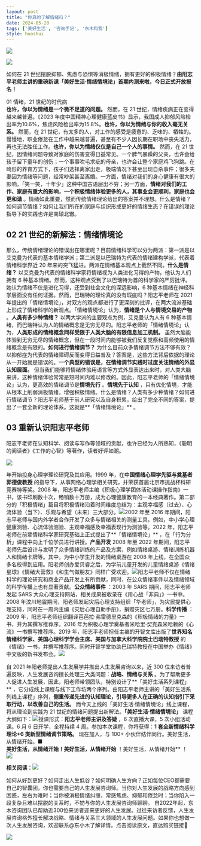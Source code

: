 ```yaml
---
layout: post
title: "你真的了解情绪吗？"
date: 2024-05-20
tags: ['美好生活', '咨询手记', '东木和我']
style: huoshui
---
```


![](/assets/post_images/2024-05-20-17319183913970.6940512144354332.jpeg)



![](/assets/post_images/2024-05-20-17319183912190.823710140997548.webp)

如何在 21
世纪摆脱抑郁、焦虑与恐惧等消极情绪，拥有更好的积极情绪？**由阳志平老师主讲的重磅新课「美好生活·情绪情境论」首期内测来啦，今日正式开放报名！**

  
01 情绪，21 世纪的时代病  
**也许，你以为情绪是一个微不足道的问题。** 然而，在 21 世纪，情绪疾病正在变得越来越普遍。《2023
年度中国精神心理健康蓝皮书》显示，我国成人抑郁风险检出率为10.6%，焦虑风险检出率为15.8%。**也许，你以为情绪与你的收入毫无关系。** 然而，在
21
世纪，有太多的人，对工作的感受是疲惫的、乏味的、牺牲的。慢慢地，职业倦怠在工作中越来越普遍，甚至有不少人因长期在职场中丧失活力，再也无法胜任工作。**也许，你以为情绪仅仅是自己一个人的事情。**
然而，在 21
世纪，因情绪问题导致对家庭的伤害变得日益常见。一个脾气暴躁的父亲，也许会给孩子留下童年的创伤；一个事事吹毛求疵的母亲，也许会让整个家庭鸡飞狗跳。在畸形的养育方式下，孩子们选择离家出走，极端情况下甚至出现自杀事件；很多夫妻因为情绪等问题，经常吵架甚至离婚。一方面，情绪对我们的身心健康有很大的影响，「笑一笑，十年少」这种中国古语层出不穷；另一方面，**情绪对我们的工作、家庭有重大的影响，一个积极情绪体验更多的人，其事业会更顺利，家庭也会更和谐**
。情绪如此重要，然而传统情绪理论给出的答案并不理想。什么是情绪？如何调节情绪？如何让我们所在的家庭与组织形成更好的情绪生态？在错误的理论指导下的实践也许是南辕北辙。

## 02 21 世纪的新解法：情绪情境论

那么，传统情绪理论的错误出在哪里呢？目前情绪科学可以分为两派：第一派是以艾克曼为代表的基本情绪学派；第二派是以巴瑞特为代表的情绪建构学派，代表着情绪科学界近
20 年来的突飞猛进。两派在情绪基本观点上截然不同。**什么是情绪？** 以艾克曼为代表的情绪科学家将情绪视为人类进化习得的产物，他认为人们拥有 6
种基本情绪。然而，这种观点受到了以巴瑞特为首的科学家的严厉批评。她认为情绪不仅是进化习得，还受到社会文化的深远影响，6
种基本情绪在神经科学层面没有任何证据。然而，巴瑞特的理论真的没有瑕疵吗？阳志平老师在 2021
年提出的「情绪情境论」，对双方的观点都进行了更深刻的批评，在两大流派基础上形成了情绪科学的新观点。「情绪情境论」认为，**情绪是个人与情境交易的产物**
。**人类有多少种情绪？** 以两大学派的主要观点为例，艾克曼认为人有 6
种基本情绪，而巴瑞特认为人的情绪概念是无穷无尽的。阳志平老师的「情绪情境论」认为，**人类形成的情绪概念同样受限于人类大脑的有限信息加工机制。**
虽然大脑能体验到无穷无尽的情绪概念，但在一段时间内能够被我们反复觉察和高频使用的情绪概念是有限的。**如何进行情绪调节？**
为什么目前众多情绪调节方法不够有效？以抑郁症为代表的情绪障碍反而变得日益普及？答案是，这些方法背后依据的理论从一开始就是错误的。**一个典型的错误是，在情绪调节实践时过度关注情绪的外显认知层面。**
但当我们能够将情绪体验用语言等方式外显表达出来时，对人类大脑来讲，这种情绪体验常常是短时间内难以修改的。因此，阳志平老师的「情绪情境论」认为，更高效的情绪调节是**情境先行**
。**情境先于认知**
，只有优化情境，才能从根本上削弱消极情绪，增强积极情绪。什么是情绪？人类有多少种情绪？如何进行情绪调节？阳志平老师基于前人研究以及自身积累，给出了完全不同的答案，提出了一套全新的理论体系。这就是**「情绪情境论」**
。

## 03 重新认识阳志平老师

阳志平老师在认知科学、阅读与写作等领域的贡献，也许已经为人所熟知，《聪明的阅读者》《工作的心智》等著作，读者好评如潮。

![](/assets/post_images/2024-05-20-17319183914170.36242891850159387.webp)

年开始投身心理学理论研究及其应用。1999 年，在**中国情绪心理学先驱与奠基者郭德俊教授**
的指导下，从事网络心理学相关研究，并荣获首届北京市挑战杯科研竞赛特等奖。2008
年，阳志平老师主编《积极心理学团体活动课操作指南》一书，该书印刷数十次，畅销数十万册，成为心理健康教育的一本经典著作。第二部分的「积极情绪」篇目将积极情绪沿着时间维度总结为：主观幸福感（过去）、心流体验（当下）、乐观与希望（未来）三大部分。![](/assets/post_images/2024-05-20-17319183913960.987610694783652.webp)2002
年至 2016
年期间，阳志平老师与国内外学者合作开发了众多与情绪相关的测量工具。例如，中小学心理健康测验、心流体验测验、主观幸福感及幸福表现行为测验等。2022
年，阳志平老师在前辈情绪科学家研究基础上正式提出了**「情绪情境论」** ，在「行为分析」课程中向上千位学员进行讲授。**产品开发** 2008 年至
2022 年期间，阳志平老师先后设计与发明了众多情绪训练的产品及方案，例如情绪桌游、情绪训练机器人和情绪卡牌等。其中，为中小学生开发的情绪桌游在 2008
年上线，在全国众多名校得到应用。阳老师创办爱贝睿之后，为学前儿童开发的儿童情绪桌游《情绪星球》《情绪大营救》《和生气做朋友》同样广受欢迎。![](/assets/post_images/2024-05-20-17319183913920.8508592858327264.webp)阳志平老师不仅在情绪科学的理论研究和商业产品开发上有所贡献，同时，在公众情绪事件以及情绪领域的科学传播上也有显著贡献。**公众情绪事件**
：2003 年 SARS 期间，阳志平老师发起 SARS 大众心理支持网站，相关成果被收录在《用心战「非典」》一书中。2008
年汶川地震期间，阳老师发起灾后心理支持组织「华老师」，为灾民提供心理支持，同时在一周内主编《灾后心理自助手册》，捐赠灾区七万册。**科学传播** ：2009
年，阳志平老师组织翻译芭芭拉·弗雷德里克森的《积极情绪的力量》一书，并为其撰写推荐序。2016
年为积极心理学奠基者米哈里·契克森米哈赖的《心流》一书撰写推荐序。2019
年，阳志平老师担任主编的开智文库出版了**世界知名情绪科学家、美国心理科学学会主席、美国与加拿大科学院院士巴瑞特教授**
的《情绪》一书，并撰写推荐序。同时开智学堂协助巴瑞特教授在中国举办《情绪》中文版的新书发布会。![](/assets/post_images/2024-05-20-17319183913960.8619176664749661.webp)

自 2021 年阳老师提出人生发展学并推出人生发展咨询以来，近 300 位来访者普遍反映，人生发展咨询擅长处理三大类问题：**战略、情绪与关系**
。为了帮助更多人促进人生发展，因此，阳老师带领团队，特别设计了**「美好生活系列课程」**
，它分成线上课程与线下工作坊两个序列。由阳志平老师主讲的「美好生活系列线上课程」序列，**侧重传递先进的认知理论，引导更多人在正确的认知指引下采取行动，以改善自己的生活。**
而今天上线的「美好生活·情绪情境论」线上课程，将从理论到实践为 21 世纪的情绪问题提出新解法。**「美好生活·情绪情境论」**
课程大纲如下：![](/assets/post_images/2024-05-20-17319183913980.8024621606297533.webp)授课形式：**阳志平老师主讲及答疑**
，6 次直播大课，5 次小组活动课。6 月 6 日开学，全程持续 4 周。参加本次课程，你将获得：**1 套全新情绪科学理论+6 类新型情绪调节策略。**
现在加入，与 100+ 小伙伴结伴同行。美好生活，从情绪开始。■  
**美好生活，从情绪开始！美好生活，从情绪开始**
！美好生活，从情绪开始** ！  
![](/assets/post_images/2024-05-20-17319183913290.6917848936875679.gif)

**相关阅读：**[![](/assets/post_images/2024-05-20-17319183913290.15976945240438112.jpeg)](http://mp.weixin.qq.com/s?__biz=MzkyNTY0NTMzNQ==&mid=2247488454&idx=1&sn=64dd3581d52bfa5d2464562660203239&chksm=c1c23cbef6b5b5a8f76cafd5c77c778507da62fe2ff9b87afd4eba169aa0902029c93340843a&scene=21#wechat_redirect)  

  

  
如何从好到更好？如何走出人生低谷？如何明确人生方向？正如每位CEO都需要自己的智囊团，你也需要自己的人生发展咨询师。当你对人生发展的战略方向感到困惑，左右为难时；当你被消极情绪纠缠，常感焦虑、抑郁和倦怠时；当你陷入一段复杂且难以摆脱的关系时，不妨与你的人生发展咨询师聊聊。
自2022年起，东木咨询团队已帮助近300位来访者迎来更好的人生发展。过往来访者反馈，人生发展咨询格外擅长解决战略、情绪与关系三大领域的人生发展问题。如果你也想做一次人生发展咨询，欢迎联系@东小木了解详情。点击阅读原文，直达购买链接🔗  

![](/assets/post_images/2024-05-20-17319183913440.421302192910497.gif)
